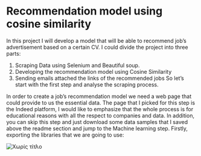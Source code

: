 # Recommendation model using cosine similarity

In this project I will develop a model that will be able to recommend job’s advertisement based on a certain CV. I could divide the project into three parts:
1.	Scraping Data using Selenium and Beautiful soup.
2.	Developing the recommendation model using Cosine Similarity
3.	Sending emails attached the links of the recommended jobs
So let’s start with the first step and analyse the scraping process.

In order to create a job’s recommendation model we need a web page that could provide to us the essential data. The page that I picked for this step is the Indeed platform, I would like to emphasize that the whole process is for educational reasons with all the respect to companies and data. In addition, you can skip this step and just download some data samples that I saved above the readme section and jump to the Machine learning step.
Firstly, exporting the libraries that we are going to use:

![Χωρίς τίτλο](https://user-images.githubusercontent.com/66875726/104214468-24626380-5440-11eb-85f8-5eca10908df7.png)


